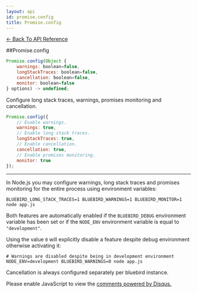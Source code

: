 ```yaml
---
layout: api
id: promise.config
title: Promise.config
---
```



[← Back To API Reference](/docs/api-reference.html)
<div class="api-code-section"><markdown>
##Promise.config

```js
Promise.config(Object {
    warnings: boolean=false,
    longStackTraces: boolean=false,
    cancellation: boolean=false,
    monitor: boolean=false
} options) -> undefined;
```

Configure long stack traces, warnings, promises monitoring and cancellation.

```js
Promise.config({
    // Enable warnings.
    warnings: true,
    // Enable long stack traces.
    longStackTraces: true,
    // Enable cancellation.
    cancellation: true,
    // Enable promises monitoring.
    monitor: true
});
```

<hr>

In Node.js you may configure warnings, long stack traces and promises monitoring for the entire process using environment variables:

```
BLUEBIRD_LONG_STACK_TRACES=1 BLUEBIRD_WARNINGS=1 BLUEBIRD_MONITOR=1 node app.js
```

Both features are automatically enabled if the `BLUEBIRD_DEBUG` environment variable has been set or if the `NODE_ENV` environment variable is equal to `"development"`.

Using the value `0` will explicitly disable a feature despite debug environment otherwise activating it:

```
# Warnings are disabled despite being in development environment
NODE_ENV=development BLUEBIRD_WARNINGS=0 node app.js
```

Cancellation is always configured separately per bluebird instance.

</markdown></div>

<div id="disqus_thread"></div>
<script type="text/javascript">
    var disqus_title = "Promise.config";
    var disqus_shortname = "bluebirdjs";
    var disqus_identifier = "disqus-id-promise.config";

    (function() {
        var dsq = document.createElement("script"); dsq.type = "text/javascript"; dsq.async = true;
        dsq.src = "//" + disqus_shortname + ".disqus.com/embed.js";
        (document.getElementsByTagName("head")[0] || document.getElementsByTagName("body")[0]).appendChild(dsq);
    })();
</script>
<noscript>Please enable JavaScript to view the <a href="https://disqus.com/?ref_noscript" rel="nofollow">comments powered by Disqus.</a></noscript>
